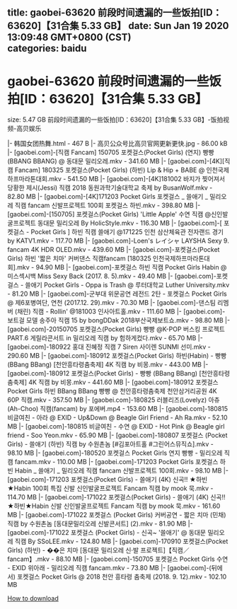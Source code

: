 
title: gaobei-63620 前段时间遗漏的一些饭拍[ID：63620]【31合集 5.33 GB】
date: Sun Jan 19 2020 13:09:48 GMT+0800 (CST)    
categories: baidu
---

# gaobei-63620 前段时间遗漏的一些饭拍[ID：63620]【31合集 5.33 GB】
size: 5.47 GB
 前段时间遗漏的一些饭拍[ID：63620]【31合集 5.33 GB】-饭拍视频-高贝娱乐
 
|- 韩国女团热舞.html - 467 B
|- 高贝公众号比高贝官网更新更快.jpg - 86.00 kB
|- [gaobei.com]-[직캠 Fancam] 150705 포켓걸스(Pocket Girls) (연지) 빵빵(BBANG BBANG) @ 동대문 밀리오레.mkv - 341.60 MB
|- [gaobei.com]-[4K][직캠 Fancam] 180325 포켓걸스(Pocket Girls) (하빈) Lip & Hip + BABE @ 인천국제하프마라톤대회.mkv - 541.50 MB
|- [gaobei.com]-[4K]181002 바지가 찢어져서 당황한 제시(Jessi) 직캠 2018 동원과학기술대학교 축제 by BusanWolf.mkv - 82.80 MB
|- [gaobei.com]-[4K]171203 Pocket Girls 포켓걸스 _ 쓸애기 _ 밀리오레 직캠 fancam 신발프로젝트 100회 포켓걸스 하빈.mkv - 398.80 MB
|- [gaobei.com]-[150705] 포켓걸스(Pocket Girls) 'Little Apple' 수연 직캠 @신인발굴프로젝트 동대문 밀리오레 By HolicStyle.mkv - 116.30 MB
|- [gaobei.com]-[ 포켓걸스 - Pocket Girls ] 하빈 직캠   쓸애기   @171225 인천 삼산체육관 전자랜드 경기 by KATV1.mkv - 117.70 MB
|- [gaobei.com]-Loen's レイシャ LAYSHA Sexy 9. fancam 4K HDR OLED.mkv - 439.60 MB
|- [gaobei.com]-포켓걸스(Pocket Girls) 하빈 '짧은 치마' 커버댄스 직캠fancam [180325 인천국제하프마라톤대회].mkv - 94.90 MB
|- [gaobei.com]-포켓걸스 하빈 직캠 Pocket Girls Habin @ 미스섹시백 Miss Sexy Back (2017. 8. 5).mkv - 49.40 MB
|- [gaobei.com]-포켓걸스 - 쓸애기 Pocket Girls - Oppa is Trash @ 루터대학교 Luther University.mkv - 81.20 MB
|- [gaobei.com]-군부대 위문공연 레전드 2탄 - 포켓걸스 Pocket Girls @ 제6포병여단, 연천 (2017.12. 29).mkv - 70.30 MB
|- [gaobei.com]-댄스팀 리멤버 (채린) 직캠 - Rollin' @181003 인사아트홀.mkv - 111.60 MB
|- [gaobei.com]-보트걸 모델 송주아 직캠 15 by bongDDak 2018부산국제보트쇼.mkv - 98.80 MB
|- [gaobei.com]-20150705 포켓걸스(Pocket Girls) 빵빵 @K-POP 버스킹 프로젝트 PART.6 게릴라콘서트 in 밀리오레 직캠 by 험하게컸다.mkv - 65.70 MB
|- [gaobei.com]-180922 홍대 진혜정 직캠 7 Siren 사이렌 SUNMI 선미.mkv - 290.60 MB
|- [gaobei.com]-180912 포켓걸스(Pocket Girls) 하빈(Habin) - 빵빵 (BBang BBang) [천안흥타령춤축제] 4K 직캠 by 비몽.mkv - 443.00 MB
|- [gaobei.com]-180912 포켓걸스(Pocket Girls) - 빵빵 (BBang BBang) [천안흥타령춤축제] 4K 직캠 by 비몽.mkv - 441.60 MB
|- [gaobei.com]-180912 포켓걸스 Pocket Girls 하빈 BBang BBang 빵빵 @ 천안흥타령춤축제 천안삼거리공원 4K 60P 직캠.mkv - 357.50 MB
|- [gaobei.com]-180825 러블리즈(Lovelyz) 아츄(Ah-Choo) 직캠(fancam) by 포에버.mp4 - 153.60 MB
|- [gaobei.com]-180815 비글여친 - 아라 @ EXID - Up&Down @ Beagle Girl Friend - Ah Ra.mkv - 52.10 MB
|- [gaobei.com]-180815 비글여친 - 수연 @ EXID - Hot Pink @ Beagle girl friend - Soo Yeon.mkv - 65.90 MB
|- [gaobei.com]-180807 포켓걸스 (Pocket Girls) - 쓸애기 (하빈) 직캠 by 수원촌놈 [#김포아트홀 #그린어스뮤직쇼].mkv - 98.10 MB
|- [gaobei.com]-180520 포켓걸스 Pocket Girls 연지 빵빵 - 밀리오레 직캠 fancam.mkv - 110.00 MB
|- [gaobei.com]-171203 Pocket Girls 포켓걸스 하빈 Habin _ 쓸애기 _ 밀리오레 직캠 fancam 신발프로젝트 100회.mkv - 98.10 MB
|- [gaobei.com]-171203 포켓걸스(Pocket Girls) - 쓸애기 (4K) 신곡!! ★하빈★Habin 100회 특집 신발 신인발굴프로젝트 Fancam 직캠 by mook 묵.mkv - 114.70 MB
|- [gaobei.com]-171022 포켓걸스(Pocket Girls) - 쓸애기 (4K) 신곡!! ★하빈★Habin 신발 신인발굴프로젝트 Fancam 직캠 by mook 묵.mkv - 161.60 MB
|- [gaobei.com]-171022 포켓걸스 (Pocket Girls) 커버공연 - 짧은 치마 (민채) 직캠 by 수원촌놈 [동대문밀리오레 신발콘서트] (2).mkv - 81.90 MB
|- [gaobei.com]-171022 포켓걸스 (Pocket Girls) - 신곡~ '쓸애기' @ 동대문 밀리오레 직캠 By SSoLEE.mkv - 124.80 MB
|- [gaobei.com]-170910 포켓걸스(Pocket Girls) (하빈) - ��은 치마 [동대문 밀리오레 신·발 프로젝트]【직캠／fancam】.mkv - 88.10 MB
|- [gaobei.com]-150705 포켓걸스 Pocket Girls 수연 - EXID 위아래 - 밀리오레 직캠 fancam.mkv - 73.80 MB
|- [gaobei.com]-(뒤에서) 포켓걸스 Pocket Girls @ 2018 천안 흥타령 춤축제 (2018. 9. 12).mkv - 102.10 MB

[How to download](https://bpcam.bemobtrk.com/go/2ceec3aa-1ca2-46d6-b9ff-aaa5c184517c?jno=77)